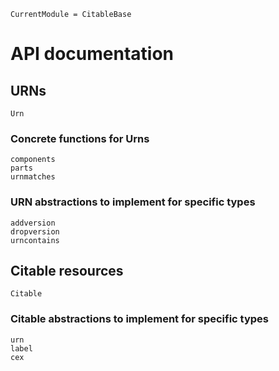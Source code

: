
```@meta
CurrentModule = CitableBase
```
# API documentation 

## URNs
```@docs
Urn
```

### Concrete functions for Urns

```@docs
components
parts
urnmatches
```


### URN abstractions to implement for specific types

```@docs
addversion
dropversion
urncontains
```


## Citable resources

```@docs
Citable
```


### Citable abstractions to implement for specific types


```@docs
urn
label
cex
```